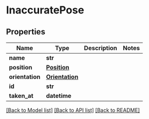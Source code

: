 # InaccuratePose

## Properties
Name | Type | Description | Notes
------------ | ------------- | ------------- | -------------
**name** | **str** |  | 
**position** | [**Position**](Position.md) |  | 
**orientation** | [**Orientation**](Orientation.md) |  | 
**id** | **str** |  | 
**taken_at** | **datetime** |  | 

[[Back to Model list]](../README.md#documentation-for-models) [[Back to API list]](../README.md#documentation-for-api-endpoints) [[Back to README]](../README.md)


